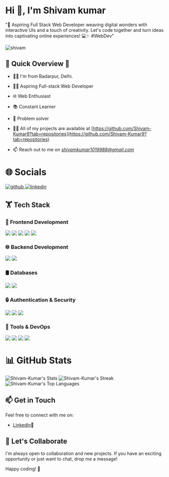 <h1>Hi 👋, I'm Shivam kumar</h1>

"🚀 Aspiring Full Stack Web Developer weaving digital wonders with interactive UIs and a touch of creativity. Let's code together and turn ideas into captivating online experiences! 💻✨ #WebDev"

<p align="left"> <img src="https://komarev.com/ghpvc/?username=Shivam-Kumar9&label=Profile%20views&color=0e75b6&style=flat" alt="shivam" /> </p>
 
## 🚀 Quick Overview 🚀
- 👨‍💻 I'm from  Badarpur, Delhi.
- 👨‍💻 Aspiring Full-stack Web Developer
- 🌐 Web Enthusiast
- 📚 Constant Learner
- 🚀 Problem solver

- 👨‍💻 All of my projects are available at [https://github.com/Shivam-Kumar9?tab=repositories](https://github.com/Shivam-Kumar9?tab=repositories)

- 📫 Reach out to me on *shivamkumar1019988@gmail.com*


<h1>🌐 Socials</h1>
<p align="left">
<a href="https://github.com/Shivam-Kumar9" target="_blank">
<img src=https://img.shields.io/badge/github-%2324292e.svg?&style=for-the-badge&logo=github&logoColor=white alt=github style="margin-bottom: 5px;" />
</a>
<a href="https://www.linkedin.com/in/Shivam-Kumar9/" target="_blank">
<img src=https://img.shields.io/badge/linkedin-%231E77B5.svg?&style=for-the-badge&logo=linkedin&logoColor=white alt=linkedin style="margin-bottom: 5px;" />
</a>

## 🏋️ **Tech Stack**

### 🚀 **Frontend Development**
<p align="left">
  <img src="https://img.shields.io/badge/HTML5-E34F26?style=for-the-badge&logo=html5&logoColor=white" />
  <img src="https://img.shields.io/badge/CSS3-1572B6?style=for-the-badge&logo=css3&logoColor=white" />
  <img src="https://img.shields.io/badge/JavaScript-F7DF1E?style=for-the-badge&logo=javascript&logoColor=black" />
  <img src="https://img.shields.io/badge/React-61DAFB?style=for-the-badge&logo=react&logoColor=black" />
  <img src="https://img.shields.io/badge/Tailwind_CSS-06B6D4?style=for-the-badge&logo=tailwindcss&logoColor=white" />
</p>

### 🌐 **Backend Development**
<p align="left">
  <img src="https://img.shields.io/badge/Node.js-339933?style=for-the-badge&logo=node.js&logoColor=white" />
  <img src="https://img.shields.io/badge/Express.js-000000?style=for-the-badge&logo=express&logoColor=white" />
<!---  <img src="https://img.shields.io/badge/Django-092E20?style=for-the-badge&logo=django&logoColor=white" /> --->
</p>

### 🛢️ **Databases**
<p align="left">
  <img src="https://img.shields.io/badge/MongoDB-47A248?style=for-the-badge&logo=mongodb&logoColor=white" />
  <img src="https://img.shields.io/badge/SQL-4479A1?style=for-the-badge&logo=sqlite&logoColor=white" />
</p>

### 🔒 **Authentication & Security**
<p align="left">
  <img src="https://img.shields.io/badge/JWT-000000?style=for-the-badge&logo=jsonwebtokens&logoColor=white" />
  <img src="https://img.shields.io/badge/GitHub_OAuth-181717?style=for-the-badge&logo=github&logoColor=white" />
  <img src="https://img.shields.io/badge/Bcrypt-00A86B?style=for-the-badge" />
</p>

### 🚀 **Tools & DevOps**
<p align="left">
  <img src="https://img.shields.io/badge/Git-F05032?style=for-the-badge&logo=git&logoColor=white" />
  <img src="https://img.shields.io/badge/GitHub_Actions-2088FF?style=for-the-badge&logo=github-actions&logoColor=white" />
  <img src="https://img.shields.io/badge/Postman-FF6C37?style=for-the-badge&logo=postman&logoColor=white" />
  <img src="https://img.shields.io/badge/Swagger-85EA2D?style=for-the-badge&logo=swagger&logoColor=black" />
</p>


<h1 align="left">📊 GitHub Stats</h1>

![Shivam-Kumar's Stats](https://github-readme-stats.vercel.app/api?username=Shivam-Kumar9&theme=vue-dark&show_icons=true&hide_border=true&count_private=true)
![Shivam-Kumar's Streak](https://github-readme-streak-stats.herokuapp.com/?user=Shivam-Kumar9&theme=vue-dark&hide_border=true)
![Shivam-Kumar's Top Languages](https://github-readme-stats.vercel.app/api/top-langs/?username=Shivam-Kumar9&theme=vue-dark&show_icons=true&hide_border=true&layout=compact)

## 📫 Get in Touch

Feel free to connect with me on:

- [LinkedIn](https://www.linkedin.com/in/shivam-kumar-dev/)📎

## 🤝 Let's Collaborate

I'm always open to collaboration and new projects. If you have an exciting opportunity or just want to chat, drop me a message!

Happy coding! 🚀

<!---
Shivam-Kumar9/Shivam-Kumar9 is a ✨ special ✨ repository because its `README.md` (this file) appears on your GitHub profile.
You can click the Preview link to take a look at your changes.
--->
